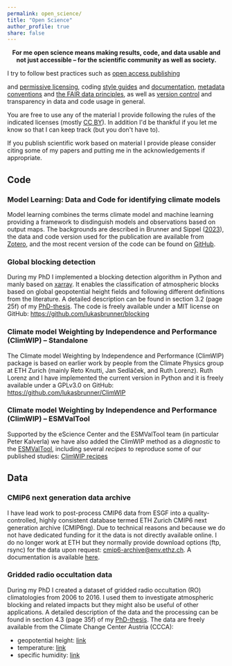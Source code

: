```yaml
---
permalink: open_science/
title: "Open Science"
author_profile: true
share: false
---
```


<p style="text-align: center;"><b>For me open science means making results, code, and data usable and not just accessible &ndash; for the scientific community as well as society.</b></p>

I try to follow best practices such as <a href="https://climatefootnotes.com/2016/11/16/this-article-is-open-access/" target="_blank">open access publishing</a>
<!-- <a href="https://www.youtube.com/watch?v=L5rVH1KGBCY" target="_blank">open access publishing</a>  -->
and <a href="https://creativecommons.org" target="_blank">permissive licensing</a>, coding <a href="https://pep8.org/" target="_blank">style guides</a> and <a href="https://realpython.com/documenting-python-code/" target="_blank">documentation</a>,  <a href="https://cfconventions.org" target="_blank">metadata conventions</a> and <a href="https://www.go-fair.org/fair-principles" target="_blank">the FAIR data principles</a>, as well as <a href="https://github.com" target="_blank">version control</a> and transparency in data and code usage in general.

You are free to use any of the material I provide following the rules of the indicated licenses (mostly <a href="https://creativecommons.org/licenses/by/4.0/" target="_blank">CC BY</a>). In addition I'd be thankful if you let me know so that I can keep track (but you don't have to).

If you publish scientific work based on material I provide please consider citing some of my papers and putting me in the acknowledgements if appropriate.

<!-- Impact -->
<!-- ------ -->

<!-- - Climate Model Projections of 21st Century Global Warming Constrained Using the Observed Warming Trend (Liang et al. 2020): "We acknowledge Lukas Brunner and Ruth Lorenz for publishing their weighting code." -->

<!-- - "We thank Urs Beyerle, Jan Sedláček, Ruth Lorenz, and Lukas Brunner for retrieving and preprocessing the CMIP data" -->
<!-- https://agupubs.onlinelibrary.wiley.com/doi/full/10.1029/2019GL086812 -->



Code
----

### Model Learning: Data and Code for identifying climate models

Model learning combines the terms climate model and machine learning providing a framework to disdinguish models and observations based on output maps. The backgrounds are described in Brunner and Sippel (<a href="https://lukasbrunner.github.io/files/Brunner2023.pdf" target="_blank">2023</a>), the data and code version used for the publication are available from <a href="https://doi.org/10.5281/zenodo.7998436" target="_blank">Zotero</a>, and the most recent version of the code can be found on <a href="https://github.com/lukasbrunner/model_learning" target="_blank">GitHub</a>.


### Global blocking detection

During my PhD I implemented a blocking detection algorithm in Python and manly based on [xarray](https://xarray.pydata.org). It enables the classification of atmospheric blocks based on global geopotential height fields and following different definitions from the literature. A detailed description can be found in section 3.2 (page 25f) of my <a href="/files/Brunner2018_PhD.pdf" target="_blank">PhD-thesis</a>. The code is freely available under a MIT license on GitHub:
<a href="https://github.com/lukasbrunner/blocking" target="_blank">https://github.com/lukasbrunner/blocking</a>

<!-- <blockquote style="padding: 10px"> -->
<!-- We follow the three-step algorithm described by Brunner and Steiner (2017) and Brunner (2018). -->
<!--  &ndash; <a target="_blank" href="https://doi.org/10.1002/wea.4020">Yessimbet et al. 2019</a> -->
<!-- </blockquote> -->



### Climate model Weighting by Independence and Performance (ClimWIP) &ndash; Standalone

The Climate model Weighting by Independence and Performance (ClimWIP) package is based on earlier work by people from the Climate Physics group at ETH Zurich (mainly Reto Knutti, Jan Sedláček, and Ruth Lorenz). Ruth Lorenz and I have implemented the current version in Python and it is freely available under a GPLv3.0 on GitHub:  <a href="https://github.com/lukasbrunner/ClimWIP" target="_blank">https://github.com/lukasbrunner/ClimWIP</a>

<!-- <blockquote style="padding: 10px"> -->
<!-- We acknowledge Lukas Brunner and Ruth Lorenz for publishing their weighting code. -->
<!--  &ndash; <a target="_blank" href="https://doi.org/10.1029/2019GL086757">Liang et al. 2020</a> -->
<!-- </blockquote> -->


### Climate model Weighting by Independence and Performance (ClimWIP) &ndash; ESMValTool

Supported by the eScience Center and the ESMValTool team (in particular Peter Kalverla) we have also added the ClimWIP method as a _diagnostic_ to the <a href="https://docs.esmvaltool.org" target="_blank">ESMValTool</a>, including several _recipes_ to reproduce some of our published studies: <a href="https://docs.esmvaltool.org/en/latest/recipes/recipe_climwip.html" target="_blank">ClimWIP recipes</a>


Data
----

### CMIP6 next generation data archive

I have lead work to post-process CMIP6 data from ESGF into a quality-controlled, highly consistent database termed ETH Zurich CMIP6 next generation archive (CMIP6ng). Due to technical reasons and because we do not have dedicated funding for it the data is not directly available online. I do no longer work at ETH but they normally provide download options (ftp, rsync) for the data upon request: [cmip6-archive@env.ethz.ch](mailto:cmip6-archive@env.ethz.ch). A documentation is available [here](https://doi.org/10.5281/zenodo.3734127).

<!-- <blockquote style="padding: 10px"> -->
<!-- We thank Urs Beyerle, Jan Sedláček, Ruth Lorenz, and Lukas Brunner for retrieving and preprocessing the CMIP data.  &ndash; <a target="_blank" href="https://doi.org/10.1029/2019GL086812">Beusch et al. (2020)</a>  -->
<!-- </blockquote> -->

<!-- <blockquote style="padding: 10px"> -->
<!-- Urs Beyerle and Lukas Brunner prepared the CMIP6 data server. -->
<!--  &ndash; <a target="_blank" href="https://doi.org/10.1029/2020GL089964">Pendergrass (2020)</a> -->

<!-- <blockquote style="padding: 10px"> -->
<!-- We thank U. Beyerle, J. Sedlacek and L. Brunner for downloading and processing the CMIP5 and LS3MIP data.  -->
<!--  &ndash; <a target="_blank" href="https://doi.org/10.1038/s41561-020-0594-1">Padrón (2020)</a> -->


### Gridded radio occultation data

During my PhD I created a dataset of gridded radio occultation (RO) climatologies from 2006 to 2016. I used them to investigate atmospheric blocking and related impacts but they might also be useful of other applications. A detailed description of the data and the processing can be found in section 4.3 (page 35f) of my <a href="/files/Brunner2018_PhD.pdf" target="_blank">PhD-thesis</a>. The data are freely available from the Climate Change Center Austria (CCCA):
- geopotential height: <a target="_blank" href="https://hdl.handle.net/20.500.11756/e4f48220">link</a>
- temperature: <a target="_blank" href="https://hdl.handle.net/20.500.11756/8245c63e">link</a>
- specific humidity: <a target="_blank" href="https://hdl.handle.net/20.500.11756/122eeb7a">link</a>
